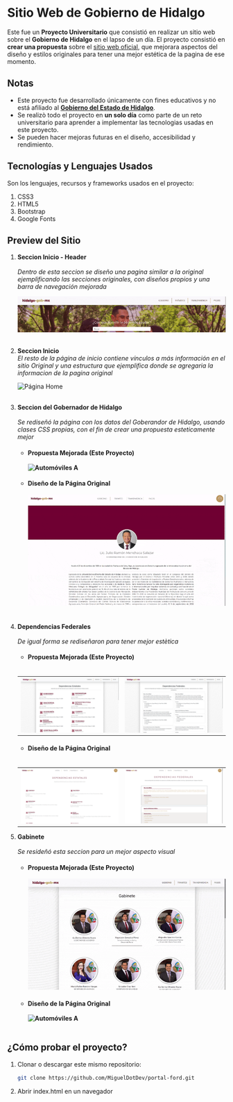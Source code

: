 # Sitio Web de Gobierno de Hidalgo
Este fue un **Proyecto Universitario** que consistió en realizar un sitio web sobre el **Gobierno de Hidalgo** en el lapso de un día. El proyecto consistió en **crear una propuesta** sobre el [sitio web oficial](https://www.hidalgo.gob.mx/), que mejorara aspectos del diseño y estilos originales para tener una mejor estética de la pagina de ese momento.

## Notas
- Este proyecto fue desarrollado únicamente con fines educativos y no está afiliado al **[Gobierno del Estado de Hidalgo](https://www.ford.mx/)**.<br>
- Se realizò todo el proyecto en **un solo día** como parte de un reto universitario para aprender a implementar las tecnologias usadas en este proyecto.<br>
- Se pueden hacer mejoras futuras en el diseño, accesibilidad y rendimiento.

## Tecnologías y Lenguajes Usados
Son los lenguajes, recursos y frameworks usados en el proyecto:  
1. CSS3
1. HTML5
1. Bootstrap
1. Google Fonts

## Preview del Sitio  

1. **Seccion Inicio - Header**<br>  
   *Dentro de esta seccion se diseño una pagina similar a la original ejemplificando las secciones originales, con diseños propios y una barra de navegación mejorada*

   ![Nav de Inicio](assets/p1.gif)<br><br>

2. **Seccion Inicio**<br>
   *El resto de la página de inicio contiene vínculos a más información en el sitio Original y una estructura que ejemplifica donde se agregaria la informacion de la pagina original*  

   ![Página Home](assets/p2.gif)<br><br>

3. **Seccion del Gobernador de Hidalgo**<br>  
   *Se rediseñó la página con los datos del Goberandor de Hidalgo, usando clases CSS propias, con el fin de crear una propuesta esteticamente mejor*
   - #### Propuesta Mejorada (Este Proyecto)<br><br> ![Automóviles A](assets/p3.gif)  
   - #### Diseño de la Página Original<br><br> ![Automóviles A](assets/p4.gif)<br><br>

4. **Dependencias Federales**<br>  
   *De igual forma se rediseñaron para tener mejor estètica*  

   - #### Propuesta Mejorada (Este Proyecto)<br><br>
   <table>
        <tr>
            <td><img src="assets/p5.png" width="400"></td>
            <td><img src="assets/p7.png" width="400"></td>
        </tr>
    </table>

   - #### Diseño de la Página Original<br><br>
    <table>
        <tr>
            <td><img src="assets/p8.png" width="400"></td>
            <td><img src="assets/p9.png" width="400"></td>
        </tr>
    </table>

5. **Gabinete**<br>  
   *Se resideñó esta seccion para un mejor aspecto visual* 
   - #### Propuesta Mejorada (Este Proyecto)<br><br> ![Automóviles A](assets/p10.gif)  
   - #### Diseño de la Página Original<br><br> ![Automóviles A](assets/p11.gif)<br><br>

## ¿Cómo probar el proyecto?  

1. Clonar o descargar este mismo repositorio:  
   ```bash
   git clone https://github.com/MiguelDotDev/portal-ford.git

2. Abrir index.html en un navegador
